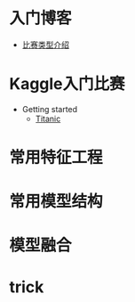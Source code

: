# 入门博客
 - [比赛类型介绍](https://blog.csdn.net/fengdu78/article/details/107373907/)
# Kaggle入门比赛
- Getting started
  - [Titanic](https://github.com/BUGUER/About-Kaggle-Prediction-Competitions/tree/main/Competitions/Titanic)
# 常用特征工程
# 常用模型结构
# 模型融合
# trick

